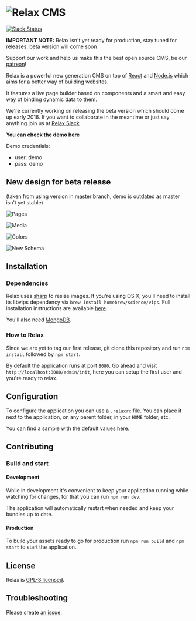 ![Relax CMS](https://raw.githubusercontent.com/relax/relax/gh-pages/assets/images/logo_small.png "Relax logo")
====================================
[![Slack Status](http://slack-relax.herokuapp.com/badge.svg)](http://slack-relax.herokuapp.com/)

**IMPORTANT NOTE:** Relax isn't yet ready for production, stay tuned for releases, beta version will come soon

Support our work and help us make this the best open source CMS, be our [patreon](http://patreon.com/relax)!

Relax is a powerful new generation CMS on top of
[React](https://facebook.github.io/react/) and [Node.js](https://nodejs.org/en/)
which aims for a better way of building websites.

It features a live page builder based on components and a smart and easy way of
binding dynamic data to them.

We're currently working on releasing the beta version which should come up early 2016. If you want to collaborate in the meantime or just say anything join us at [Relax Slack](http://slack-relax.herokuapp.com/)

**You can check the demo [here](http://demo.getrelax.io/admin)**

Demo credentials:
 - user: demo
 - pass: demo

New design for beta release
------------

(taken from using version in master branch, demo is outdated as master isn't yet stable)

![Pages](https://raw.githubusercontent.com/relax/relax/gh-pages/assets/images/pages.png)

![Media](https://raw.githubusercontent.com/relax/relax/gh-pages/assets/images/media.png)

![Colors](https://raw.githubusercontent.com/relax/relax/gh-pages/assets/images/colors.png)

![New Schema](https://raw.githubusercontent.com/relax/relax/gh-pages/assets/images/newschema.png)

Installation
------------

### Dependencies

Relax uses [sharp](https://github.com/lovell/sharp) to resize images.
If you're using OS X, you'll need to install its libvips dependency via `brew install homebrew/science/vips`.
Full installation instructions are available [here](http://sharp.dimens.io/en/stable/install/).

You'll also need [MongoDB](https://www.mongodb.org/).

### How to Relax

Since we are yet to tag our first release, git clone this repository and run
`npm install` followed by `npm start`.

By default the application runs at port `8080`. Go ahead and visit
`http://localhost:8080/admin/init`, here you can setup the first user and you're ready to relax.


Configuration
-------------

To configure the application you can use a `.relaxrc` file. You can place it
next to the application, on any parent folder, in your `HOME` folder, etc.

You can find a sample with the default values [here](.relaxrc.sample).


Contributing
------------

### Build and start

#### Development

While in development it's convenient to keep your application running while
watching for changes, for that you can run `npm run dev`.

The application will automatically restart when needed and keep your bundles
up to date.

#### Production

To build your assets ready to go for production run `npm run build` and `npm start` to start the application.


License
-------

Relax is [GPL-3 licensed](LICENSE).


Troubleshooting
---------------

Please create [an issue](https://github.com/relax/relax/issues/new).
